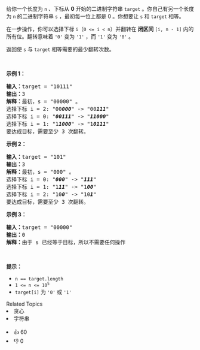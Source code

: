 <p>给你一个长度为 <code>n</code> 、下标从 <strong>0</strong> 开始的二进制字符串 <code>target</code> 。你自己有另一个长度为 <code>n</code> 的二进制字符串 <code>s</code> ，最初每一位上都是 0 。你想要让 <code>s</code> 和 <code>target</code> 相等。</p>

<p>在一步操作，你可以选择下标 <code>i</code>（<code>0 &lt;= i &lt; n</code>）并翻转在 <strong>闭区间</strong> <code>[i, n - 1]</code> 内的所有位。翻转意味着 <code>'0'</code> 变为 <code>'1'</code> ，而 <code>'1'</code> 变为 <code>'0'</code> 。</p>

<div class="original__bRMd"> 
 <div> 
  <p>返回使<em> </em><code>s</code><em> </em>与<em> </em><code>target</code> 相等需要的最少翻转次数。</p> 
 </div>
</div>

<p>&nbsp;</p>

<p><strong>示例 1：</strong></p>

<pre>
<strong>输入：</strong>target = "10111"
<strong>输出：</strong>3
<strong>解释：</strong>最初，s = "00000" 。
选择下标 i = 2: "00<em><strong>000</strong></em>" -&gt; "00<em><strong>111</strong></em>"
选择下标 i = 0: "<em><strong>00111</strong></em>" -&gt; "<em><strong>11000</strong></em>"
选择下标 i = 1: "1<em><strong>1000</strong></em>" -&gt; "1<em><strong>0111</strong></em>"
要达成目标，需要至少 3 次翻转。
</pre>

<p><strong>示例 2：</strong></p>

<pre>
<strong>输入：</strong>target = "101"
<strong>输出：</strong>3
<strong>解释：</strong>最初，s = "000" 。
选择下标 i = 0: "<em><strong>000</strong></em>" -&gt; "<em><strong>111</strong></em>"
选择下标 i = 1: "1<em><strong>11</strong></em>" -&gt; "1<em><strong>00</strong></em>"
选择下标 i = 2: "10<em><strong>0</strong></em>" -&gt; "10<em><strong>1</strong></em>"
要达成目标，需要至少 3 次翻转。
</pre>

<p><strong>示例 3：</strong></p>

<pre>
<strong>输入：</strong>target = "00000"
<strong>输出：</strong>0
<strong>解释：</strong>由于 s 已经等于目标，所以不需要任何操作
</pre>


<p>&nbsp;</p>

<p><strong>提示：</strong></p>

<ul> 
 <li><code>n == target.length</code></li> 
 <li><code>1 &lt;= n &lt;= 10<sup>5</sup></code></li> 
 <li><code>target[i]</code> 为 <code>'0'</code> 或 <code>'1'</code></li> 
</ul>

<div><div>Related Topics</div><div><li>贪心</li><li>字符串</li></div></div><br><div><li>👍 60</li><li>👎 0</li></div>